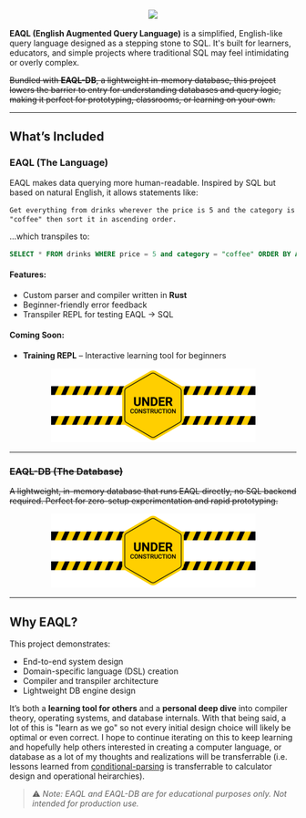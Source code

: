 <div align="center">
    <picture>
        <source media="(prefers-color-scheme: dark)" srcset="./docs/images/logos/eaqldb-logo-white.svg">
        <source media="(prefers-color-scheme: light)" srcset="./docs/images/logos/eaqldb-logo-black.svg">
        <img height="250px" src=""/>
    </picture>
</div>

<p align="center"><img href="https://github.com/matthambrecht/eaql-db/actions/workflows/tests.yaml" src="https://github.com/matthambrecht/eaql-db/actions/workflows/tests.yaml/badge.svg"/></p>

**EAQL (English Augmented Query Language)** is a simplified, English-like query language designed as a stepping stone to SQL. It's built for learners, educators, and simple projects where traditional SQL may feel intimidating or overly complex.

~~Bundled with **EAQL-DB**, a lightweight in-memory database, this project lowers the barrier to entry for understanding databases and query logic, making it perfect for prototyping, classrooms, or learning on your own.~~

---

## What’s Included
### EAQL (The Language)

EAQL makes data querying more human-readable. Inspired by SQL but based on natural English, it allows statements like:

```
Get everything from drinks wherever the price is 5 and the category is "coffee" then sort it in ascending order.
```

...which transpiles to:

```sql
SELECT * FROM drinks WHERE price = 5 and category = "coffee" ORDER BY ASC;
```

#### Features:

* Custom parser and compiler written in **Rust**
* Beginner-friendly error feedback
* Transpiler REPL for testing EAQL → SQL

#### Coming Soon:

* **Training REPL** – Interactive learning tool for beginners

<p align="center"><img src="docs/images/utils/under_construction.png"/></p>

---

### ~~EAQL-DB (The Database)~~

~~A lightweight, in-memory database that runs EAQL directly, no SQL backend required. Perfect for zero-setup experimentation and rapid prototyping.~~

<p align="center"><img src="docs/images/utils/under_construction.png"/></p>

---

## Why EAQL?

This project demonstrates:

* End-to-end system design
* Domain-specific language (DSL) creation
* Compiler and transpiler architecture
* Lightweight DB engine design

It’s both a **learning tool for others** and a **personal deep dive** into compiler theory, operating systems, and database internals. With that being said, a lot of this is "learn as we go" so not every initial design choice will likely be optimal or even correct. I hope to continue iterating on this to keep learning and hopefully help others interested in creating a computer language, or database as a lot of my thoughts and realizations will be transferrable (i.e. lessons learned from [conditional-parsing](docs/eaql/PARSER.md/#conditional-parsing) is transferrable to calculator design and operational heirarchies).

> ⚠️ *Note: EAQL and EAQL-DB are for educational purposes only. Not intended for production use.*